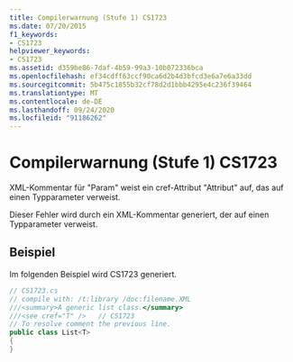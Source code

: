 ```yaml
---
title: Compilerwarnung (Stufe 1) CS1723
ms.date: 07/20/2015
f1_keywords:
- CS1723
helpviewer_keywords:
- CS1723
ms.assetid: d359be86-7daf-4b59-99a3-10b072336bca
ms.openlocfilehash: ef34cdff63ccf90ca6d2b4d3bfcd3e6a7e6a33dd
ms.sourcegitcommit: 5b475c1855b32cf78d2d1bbb4295e4c236f39464
ms.translationtype: MT
ms.contentlocale: de-DE
ms.lasthandoff: 09/24/2020
ms.locfileid: "91186262"
---
```

# <a name="compiler-warning-level-1-cs1723"></a>Compilerwarnung (Stufe 1) CS1723

XML-Kommentar für "Param" weist ein cref-Attribut "Attribut" auf, das auf einen Typparameter verweist.  
  
 Dieser Fehler wird durch ein XML-Kommentar generiert, der auf einen Typparameter verweist.  
  
## <a name="example"></a>Beispiel  

 Im folgenden Beispiel wird CS1723 generiert.  
  
```csharp  
// CS1723.cs  
// compile with: /t:library /doc:filename.XML  
///<summary>A generic list class.</summary>  
///<see cref="T" />   // CS1723  
// To resolve comment the previous line.  
public class List<T>
{  
}  
```
